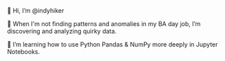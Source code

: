 👋 Hi, I’m @indyhiker

👀 When I'm not finding patterns and anomalies in my BA day job, I’m discovering and analyzing quirky data. 

🌱 I’m learning how to use Python Pandas & NumPy more deeply in Jupyter Notebooks.

<!---
indyhiker/indyhiker is a ✨ special ✨ repository because its `README.md` (this file) appears on your GitHub profile.
You can click the Preview link to take a look at your changes.
--->

